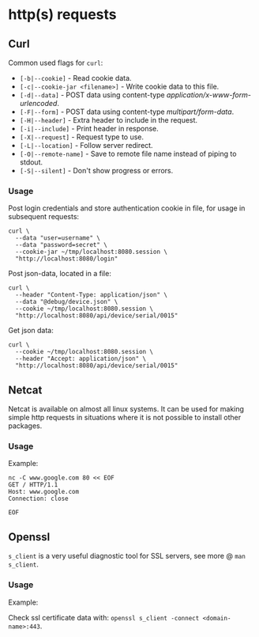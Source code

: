 # http(s) requests

## Curl

Common used flags for `curl`:

* `[-b|--cookie]` - Read cookie data.
* `[-c|--cookie-jar <filename>]` - Write cookie data to this file.
* `[-d|--data]` - POST data using content-type _application/x-www-form-urlencoded_.
* `[-F|--form]` - POST data using content-type _multipart/form-data_.
* `[-H|--header]` - Extra header to include in the request.
* `[-i|--include]` - Print header in response.
* `[-X|--request]` - Request type to use.
* `[-L|--location]` - Follow server redirect.
* `[-O|--remote-name]` - Save to remote file name instead of piping to stdout.
* `[-S|--silent]` - Don't show progress or errors.

### Usage

Post login credentials and store authentication cookie in file, for usage in
subsequent requests:

    curl \
      --data "user=username" \
      --data "password=secret" \
      --cookie-jar ~/tmp/localhost:8080.session \
      "http://localhost:8080/login"

Post json-data, located in a file:

    curl \
      --header "Content-Type: application/json" \
      --data "@debug/device.json" \
      --cookie ~/tmp/localhost:8080.session \
      "http://localhost:8080/api/device/serial/0015"

Get json data:

    curl \
      --cookie ~/tmp/localhost:8080.session \
      --header "Accept: application/json" \
      "http://localhost:8080/api/device/serial/0015"

## Netcat

Netcat is available on almost all linux systems. It can be used for making simple
http requests in situations where it is not possible to install other packages.

### Usage

Example:

    nc -C www.google.com 80 << EOF
    GET / HTTP/1.1
    Host: www.google.com
    Connection: close

    EOF

## Openssl

`s_client` is a very useful diagnostic tool for SSL servers, see more @
`man s_client`.

### Usage

Example:

Check ssl certificate data with: `openssl s_client -connect <domain-name>:443`.
